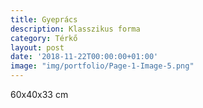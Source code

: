 ```yaml
---
title: Gyeprács
description: Klasszikus forma
category: Térkő
layout: post
date: '2018-11-22T00:00:00+01:00'
image: "img/portfolio/Page-1-Image-5.png"
---
```

60x40x33 cm
